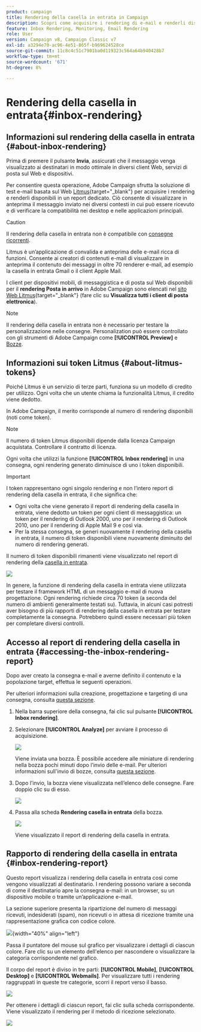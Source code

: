 ```yaml
---
product: campaign
title: Rendering della casella in entrata in Campaign
description: Scopri come acquisire i rendering di e-mail e renderli disponibili in un rapporto dedicato
feature: Inbox Rendering, Monitoring, Email Rendering
role: User
version: Campaign v8, Campaign Classic v7
exl-id: a3294e70-ac96-4e51-865f-b969624528ce
source-git-commit: 11c8c4c51c7901ba0d119323c564a64b940428b7
workflow-type: tm+mt
source-wordcount: '671'
ht-degree: 8%

---
```


# Rendering della casella in entrata{#inbox-rendering}

## Informazioni sul rendering della casella in entrata {#about-inbox-rendering}

Prima di premere il pulsante **Invia**, assicurati che il messaggio venga visualizzato ai destinatari in modo ottimale in diversi client Web, servizi di posta sul Web e dispositivi.

Per consentire questa operazione, Adobe Campaign sfrutta la soluzione di test e-mail basata sul Web [Litmus](https://litmus.com/email-testing){target="_blank"} per acquisire i rendering e renderli disponibili in un report dedicato. Ciò consente di visualizzare in anteprima il messaggio inviato nei diversi contesti in cui può essere ricevuto e di verificare la compatibilità nei desktop e nelle applicazioni principali.

>[!CAUTION]
>Il rendering della casella in entrata non è compatibile con [consegne ricorrenti](../../automation/workflow/recurring-delivery.md).

Litmus è un’applicazione di convalida e anteprima delle e-mail ricca di funzioni. Consente ai creatori di contenuti e-mail di visualizzare in anteprima il contenuto dei messaggi in oltre 70 renderer e-mail, ad esempio la casella in entrata Gmail o il client Apple Mail.

I client per dispositivi mobili, di messaggistica e di posta sul Web disponibili per il **rendering Posta in arrivo** in Adobe Campaign sono elencati nel [sito Web Litmus](https://litmus.com/email-testing){target="_blank"} (fare clic su **Visualizza tutti i client di posta elettronica**).

>[!NOTE]
>
>Il rendering della casella in entrata non è necessario per testare la personalizzazione nelle consegne. Personalization può essere controllato con gli strumenti di Adobe Campaign come **[!UICONTROL Preview]** e [Bozze](preview-and-proof.md#send-proofs).

## Informazioni sui token Litmus {#about-litmus-tokens}

Poiché Litmus è un servizio di terze parti, funziona su un modello di credito per utilizzo. Ogni volta che un utente chiama la funzionalità Litmus, il credito viene dedotto.

In Adobe Campaign, il merito corrisponde al numero di rendering disponibili (noti come token).

>[!NOTE]
>
>Il numero di token Litmus disponibili dipende dalla licenza Campaign acquistata. Controllare il contratto di licenza.

Ogni volta che utilizzi la funzione **[!UICONTROL Inbox rendering]** in una consegna, ogni rendering generato diminuisce di uno i token disponibili.

>[!IMPORTANT]
>
>I token rappresentano ogni singolo rendering e non l’intero report di rendering della casella in entrata, il che significa che:
>
>* Ogni volta che viene generato il report di rendering della casella in entrata, viene dedotto un token per ogni client di messaggistica: un token per il rendering di Outlook 2000, uno per il rendering di Outlook 2010, uno per il rendering di Apple Mail 9 e così via.
>* Per la stessa consegna, se generi nuovamente il rendering della casella in entrata, il numero di token disponibili viene nuovamente diminuito del numero di rendering generati.
>

Il numero di token disponibili rimanenti viene visualizzato nel report di rendering della [casella in entrata](#inbox-rendering-report).

![](assets/s_tn_inbox_rendering_tokens.png)

In genere, la funzione di rendering della casella in entrata viene utilizzata per testare il framework HTML di un messaggio e-mail di nuova progettazione. Ogni rendering richiede circa 70 token (a seconda del numero di ambienti generalmente testati su). Tuttavia, in alcuni casi potresti aver bisogno di più rapporti di rendering della casella in entrata per testare completamente la consegna. Potrebbero quindi essere necessari più token per completare diversi controlli.

## Accesso al report di rendering della casella in entrata {#accessing-the-inbox-rendering-report}

Dopo aver creato la consegna e-mail e averne definito il contenuto e la popolazione target, effettua le seguenti operazioni.

Per ulteriori informazioni sulla creazione, progettazione e targeting di una consegna, consulta [questa sezione](defining-the-email-content.md).

1. Nella barra superiore della consegna, fai clic sul pulsante **[!UICONTROL Inbox rendering]**.

1. Selezionare **[!UICONTROL Analyze]** per avviare il processo di acquisizione.

   ![](assets/s_tn_inbox_rendering_button.png)

   Viene inviata una bozza. È possibile accedere alle miniature di rendering nella bozza pochi minuti dopo l’invio delle e-mail. Per ulteriori informazioni sull&#39;invio di bozze, consulta [questa sezione](preview-and-proof.md#send-proofs).

1. Dopo l’invio, la bozza viene visualizzata nell’elenco delle consegne. Fare doppio clic su di esso.

   ![](assets/s_tn_inbox_rendering_delivery_list.png)

1. Passa alla scheda **Rendering casella in entrata** della bozza.

   ![](assets/s_tn_inbox_rendering_tab.png)

   Viene visualizzato il report di rendering della casella in entrata.

## Rapporto di rendering della casella in entrata {#inbox-rendering-report}

Questo report visualizza i rendering della casella in entrata così come vengono visualizzati al destinatario. I rendering possono variare a seconda di come il destinatario apre la consegna e-mail: in un browser, su un dispositivo mobile o tramite un’applicazione e-mail.

La sezione superiore presenta la ripartizione del numero di messaggi ricevuti, indesiderati (spam), non ricevuti o in attesa di ricezione tramite una rappresentazione grafica con codice colore.

![](assets/s_tn_inbox_rendering_summary.png){width="40%" align="left"}

Passa il puntatore del mouse sul grafico per visualizzare i dettagli di ciascun colore. Fare clic su un elemento dell&#39;elenco per nascondere o visualizzare la categoria corrispondente nel grafico.

Il corpo del report è diviso in tre parti: **[!UICONTROL Mobile]**, **[!UICONTROL Desktop]** e **[!UICONTROL Webmails]**. Per visualizzare tutti i rendering raggruppati in queste tre categorie, scorri il report verso il basso.

![](assets/s_tn_inbox_rendering_report.png)

Per ottenere i dettagli di ciascun report, fai clic sulla scheda corrispondente. Viene visualizzato il rendering per il metodo di ricezione selezionato.

![](assets/s_tn_inbox_rendering_example.png)

